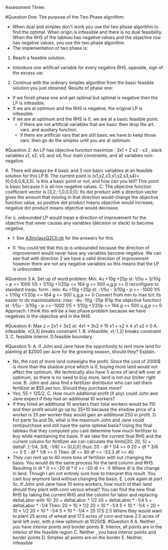 Assessment Three:

#Question One:
The purpose of the Two Phase algorithm:
- When dual and simplex don't work you use the two phase algorithm to find the optimal. When origin is infeasible and there is no dual feasibility. When the RHS of the tableau has negative values and the objective row has negative values, you use the two phase algorithm.
- The implementation of two phase is:
1. Reach a feasible solution.
  * Intorduce one artificail variable for every negative RHS, opposite, sign of the excess var.
2. Continue with the ordinary simplex algorithm from the basic feasible solution you just obtained.
Results of phase one:
* If we finish phase one and get optimal but optimal is negative then the LP is infeasible.
* If we are at optimum and the RHS is negative, the original LP is infeasible.
* If we are at optimum and the RHS is 0, we are at a basic feasible point.
  * if there are not artificial variables that are basic then drop the art. vars. and auxiliary function.
  * if there are artificial vars that are still basic we have to keep those vars.
then go do the simplex until you are at optimum.

#Question 2:
An LP has objective function  maximize : 3x1 + 2 x2 - x3 , slack
variables s1, s2, s3, and s4, four main constraints, and all variables
non-negative.

A. There will always be 4 basic and 3 non basic variables at an feasible solution for this LP
B. The current point is (x1,x2,x3,s1,s2,s3,s4)=(0,0,6,0,8,3,5). Is this a basic point or not, and how can you tell?
This point is basic because it is all non negative values.
C. The objective function coefficient vector is [3,2,-1,0,0,0,0]. Its dot product with a direction vector gives the amount that moving in that direction would change the objective function value, so positive dot product means objective would increase, negative dot product means objective would decrease.

For ii, unbounded LP would mean a direction of improvement for the objective that never causes any variables (decision or slack) to become negative.
- I: See [A3InclassQ2CII.nb](https://github.com/AllisonBolen/LinearAlgebra/blob/bolen/Assesments/Assesment3/A3InClassQ2CII.nb) for the answers for this.

- II: You could tell that this lp is unbounded because the direction of improvement would never have any variables become negative. We can see that with direction 2 we have a valid direction of improvement however there are not any negative variables so this means that the LP is unbounded.

#Question 3
A. Set up of word problem:
Min: 4u +10g +25p
st: 1/5u + 3/10g + p >= 1000
    1/5 + 1/10g +1/20p <= 164
    g <= 500
    u,g,p >= 0
reconfigure to standard inequ. form :
min: 4u +10g +25p
st: -1/5u - 3/10g - p <= -1000
    1/5 + 1/10g +1/20p <= 164
    g <= 500
    u,g,p >= 0
Convert from min to max b/c its easier to do maximizations:
max: -4u -10g -25p  (Flip the objective function)
st -1/5u - 3/10g - p <= -1000
    1/5 + 1/10g +1/20p <= 164
    g <= 500
    u,g,p >= 0
Approach: I think this will be a two phase problem because we have negatives in the objective and in the RHS.


#Question 4:
Max z = 2x1 + 3x2
st: 4x1 + 3x2 ≤ 15
    x1 + x2 ≤ 4
    x1 x2 ≥ 0
A. infeasible, v[3,3] breaks constraint 1.
B. infeasible, v[-1,2] breaks constraint 3.
C. feasible interior.
D.feasible boundary.

#Question 5:
A. If John and Jane have the opportunity to rent more land for planting at $2000 per acre for
the growing season, should they? Explain.
* No, the cost of more land outweighs the profit. Since the cost of 2000$ is more than the shadow price which is 0, buying more land would not affect the optimum. We technically also have 5 acres of land left over at optimum, so there is no need to buy more, land is not our limiter right now.
B. John and Jane find a fertilizer distributor who can sell them fertilizer at $55 per ton. Should
they purchase more?
* Yes, 55 < 125/2.
C. How much additional profit (if any) could John and Jane expect if they had an additional
10 workers?
* If they hired an additional 10 workers their total workers would be 110 and their profit would go up by 25*10 because the shadow price of a worker is 25 per worker they would gain an additional 250 in profit.
D. For parts 5a and 5b, what is the maximum John and Jane could rent/purchase and still
have the same optimal basis?
Using the final tableau that they computed you cant determine how
much fertilizer to buy while maintaining the basis.
If we take the current final RHS and the current column for
fertilizer we can calculate the limits[20, 20, 5] + deltaF.
[-1/4, 3/8, -1/8] >= [0,0,0] thus:
20 - df * 1/4 >= 0
20 + df * 3/8 >= 0
5 - df * 1/8  >= 0
Then:
df >= 80
df >= -53.3
df >= 40
* They can rent up to 40 more tons of fertilizer with out changing the basis.
You would do the same process for the land column and RHS. Resulting in
dl * 0 >= -20
dl * 0 >= -20
dl >= -5
Where dl is the change in land. Though I am not entirely sure how to interpret this result. You cant buy anymore land without changing the basis.
E. Look again at part 5c. If John and Jane have 10 extra workers, how much of their land
should they plant with corn versus wheat?
You can find the new final RHS by taking the current RHS and the column for labor and replacing deltaLabor with 10:
20 +  deltaLabor * 1/2
20 +  deltaLabor * -1/4
5 +  deltaLabor * -1/4
Then:
20 +  10 * 1/2
20 +  10 * -1/4
5 +  10 * -1/4
=
20 +  10 * 1/2
20 +  10 * -1/4
5 +  10 * -1/4
=
25
17.5
2.5
Where they would want to plant 25 acres of wheat and 17.5 acres of corn and have 2.5 acres of land left over, with a new optimum at 10250$.
#Question 6
A. Neither , you have interior points and border points
B. Interior, all points are in the interior of the feasible region
C. Neither , you have interior points and border points
D. Simplex all points are on the border
E. Neither, infeasible
